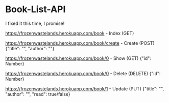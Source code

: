 # Book-List-API

I fixed it this time, I promise!

https://frozenwastelands.herokuapp.com/book - Index (GET)

https://frozenwastelands.herokuapp.com/book/create - Create (POST) {"title": "", "author": ""}

https://frozenwastelands.herokuapp.com/book/0 - Show (GET) {"id": Number}

https://frozenwastelands.herokuapp.com/book/0 - Delete (DELETE) {"id": Number}

https://frozenwastelands.herokuapp.com/book/1 - Update (PUT) {"title": "", "author": "", "read": true/false}
